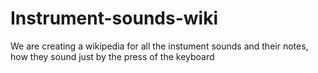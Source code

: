 # Instrument-sounds-wiki

We are creating a wikipedia for all the instument sounds and their notes, how they sound just by the press of the keyboard
